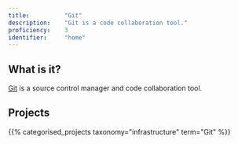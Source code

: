 ```yaml
---
title: 			"Git"
description: 	"Git is a code collaboration tool."
proficiency:	3
identifier:		"home"
---
```


## What is it?
[Git](https://git-scm.com/) is a source control manager and code collaboration tool.

## Projects
{{% categorised_projects taxonomy="infrastructure" term="Git" %}}